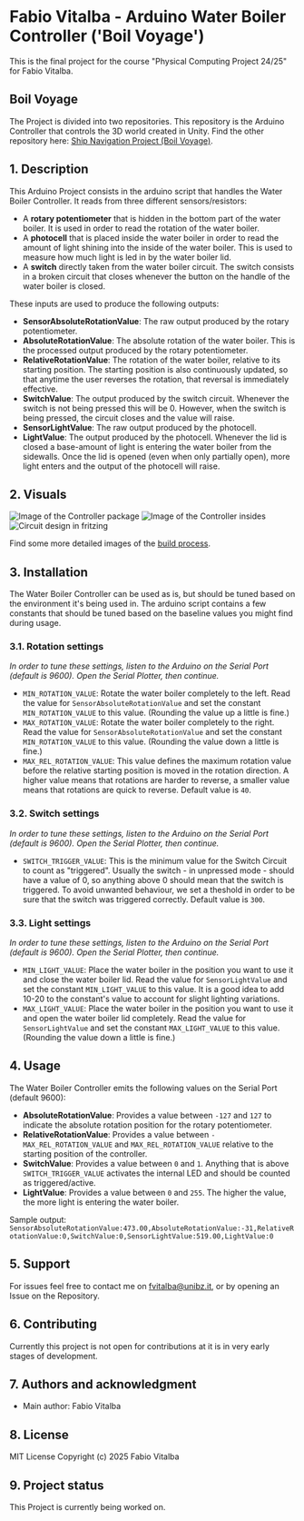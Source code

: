 # Fabio Vitalba - Arduino Water Boiler Controller ('Boil Voyage')
This is the final project for the course "Physical Computing Project 24/25" for Fabio Vitalba.

## Boil Voyage
The Project is divided into two repositories. This repository is the Arduino Controller that controls the 3D world created in Unity.
Find the other repository here: [Ship Navigation Project (Boil Voyage)](https://github.com/fabiovitalba/PCP-Ship-Project).

## 1. Description
This Arduino Project consists in the arduino script that handles the Water Boiler Controller. It reads from three different sensors/resistors:
- A **rotary potentiometer** that is hidden in the bottom part of the water boiler. It is used in order to read the rotation of the water boiler.
- A **photocell** that is placed inside the water boiler in order to read the amount of light shining into the inside of the water boiler. This is used to measure how much light is led in by the water boiler lid.
- A **switch** directly taken from the water boiler circuit. The switch consists in a broken circuit that closes whenever the button on the handle of the water boiler is closed.

These inputs are used to produce the following outputs:
- **SensorAbsoluteRotationValue**: The raw output produced by the rotary potentiometer.
- **AbsoluteRotationValue**: The absolute rotation of the water boiler. This is the processed output produced by the rotary potentiometer.
- **RelativeRotationValue**: The rotation of the water boiler, relative to its starting position. The starting position is also continuously updated, so that anytime the user reverses the rotation, that reversal is immediately effective.
- **SwitchValue**: The output produced by the switch circuit. Whenever the switch is not being pressed this will be 0. However, when the switch is being pressed, the circuit closes and the value will raise.
- **SensorLightValue**: The raw output produced by the photocell.
- **LightValue**: The output produced by the photocell. Whenever the lid is closed a base-amount of light is entering the water boiler from the sidewalls. Once the lid is opened (even when only partially open), more light enters and the output of the photocell will raise.

## 2. Visuals
![Image of the Controller package](/Images/controller-01.jpeg)
![Image of the Controller insides](/Images/controller-02.jpeg)
![Circuit design in fritzing](/Fritzing/arduino_circuit_design.png)

Find some more detailed images of the [build process](/BUILDHISTORY.md).

## 3. Installation
The Water Boiler Controller can be used as is, but should be tuned based on the environment it's being used in. The arduino script contains a few constants that should be tuned based on the baseline values you might find during usage.

### 3.1. Rotation settings
_In order to tune these settings, listen to the Arduino on the Serial Port (default is 9600). Open the Serial Plotter, then continue._
- `MIN_ROTATION_VALUE`: Rotate the water boiler completely to the left. Read the value for `SensorAbsoluteRotationValue` and set the constant `MIN_ROTATION_VALUE` to this value. (Rounding the value up a little is fine.)
- `MAX_ROTATION_VALUE`: Rotate the water boiler completely to the right. Read the value for `SensorAbsoluteRotationValue` and set the constant `MIN_ROTATION_VALUE` to this value. (Rounding the value down a little is fine.)
- `MAX_REL_ROTATION_VALUE`: This value defines the maximum rotation value before the relative starting position is moved in the rotation direction. A higher value means that rotations are harder to reverse, a smaller value means that rotations are quick to reverse. Default value is `40`.

### 3.2. Switch settings
_In order to tune these settings, listen to the Arduino on the Serial Port (default is 9600). Open the Serial Plotter, then continue._
- `SWITCH_TRIGGER_VALUE`: This is the minimum value for the Switch Circuit to count as "triggered". Usually the switch - in unpressed mode - should have a value of 0, so anything above 0 should mean that the switch is triggered. To avoid unwanted behaviour, we set a theshold in order to be sure that the switch was triggered correctly. Default value is `300`.

### 3.3. Light settings
_In order to tune these settings, listen to the Arduino on the Serial Port (default is 9600). Open the Serial Plotter, then continue._
- `MIN_LIGHT_VALUE`: Place the water boiler in the position you want to use it and close the water boiler lid. Read the value for `SensorLightValue` and set the constant `MIN_LIGHT_VALUE` to this value. It is a good idea to add 10-20 to the constant's value to account for slight lighting variations.
- `MAX_LIGHT_VALUE`: Place the water boiler in the position you want to use it and open the water boiler lid completely. Read the value for `SensorLightValue` and set the constant `MAX_LIGHT_VALUE` to this value. (Rounding the value down a little is fine.)

## 4. Usage
The Water Boiler Controller emits the following values on the Serial Port (default 9600):
- **AbsoluteRotationValue**: Provides a value between `-127` and `127` to indicate the absolute rotation position for the rotary potentiometer.
- **RelativeRotationValue**: Provides a value between `-MAX_REL_ROTATION_VALUE` and `MAX_REL_ROTATION_VALUE` relative to the starting position of the controller.
- **SwitchValue**: Provides a value between `0` and `1`. Anything that is above `SWITCH_TRIGGER_VALUE` activates the internal LED and should be counted as triggered/active.
- **LightValue**: Provides a value between `0` and `255`. The higher the value, the more light is entering the water boiler.

Sample output: `SensorAbsoluteRotationValue:473.00,AbsoluteRotationValue:-31,RelativeRotationValue:0,SwitchValue:0,SensorLightValue:519.00,LightValue:0`

## 5. Support
For issues feel free to contact me on fvitalba@unibz.it, or by opening an Issue on the Repository.

## 6. Contributing
Currently this project is not open for contributions at it is in very early stages of development.

## 7. Authors and acknowledgment
- Main author: Fabio Vitalba

## 8. License
MIT License
Copyright (c) 2025 Fabio Vitalba

## 9. Project status
This Project is currently being worked on.
